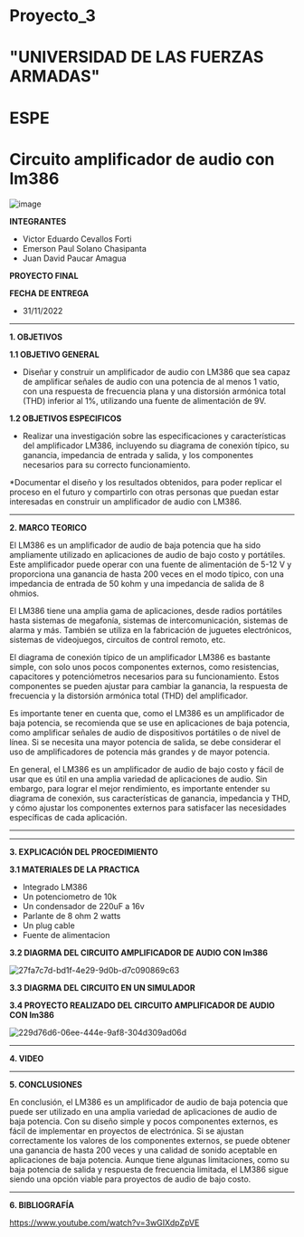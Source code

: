 # Proyecto_3

# "UNIVERSIDAD DE LAS FUERZAS ARMADAS"
# ESPE
# Circuito amplificador de audio con lm386

![image](https://user-images.githubusercontent.com/116772918/200762591-a164d8db-c02e-4269-8bb4-0bc4c810d79f.png)

**INTEGRANTES**
 
* Victor Eduardo Cevallos Forti
* Emerson Paul Solano Chasipanta
* Juan David Paucar Amagua


**PROYECTO FINAL**

**FECHA DE ENTREGA**
* 31/11/2022
--------------------------------------------------------------------------------------------------------------------------------------------------------------------------------------


**1. OBJETIVOS**


**1.1  OBJETIVO GENERAL**

* Diseñar y construir un amplificador de audio con LM386 que sea capaz de amplificar señales de audio con una potencia de al menos 1 vatio, con una respuesta de frecuencia plana y una distorsión armónica total (THD) inferior al 1%, utilizando una fuente de alimentación de 9V.

**1.2  OBJETIVOS ESPECIFICOS**

* Realizar una investigación sobre las especificaciones y características del amplificador LM386, incluyendo su diagrama de conexión típico, su ganancia, impedancia de entrada y salida, y los componentes necesarios para su correcto funcionamiento.


*Documentar el diseño y los resultados obtenidos, para poder replicar el proceso en el futuro y compartirlo con otras personas que puedan estar interesadas en construir un amplificador de audio con LM386.




 

--------------------------------------------------------------------------------------------------------------------------------------------------------------------------------------
**2. MARCO TEORICO**


El LM386 es un amplificador de audio de baja potencia que ha sido ampliamente utilizado en aplicaciones de audio de bajo costo y portátiles. Este amplificador puede operar con una fuente de alimentación de 5-12 V y proporciona una ganancia de hasta 200 veces en el modo típico, con una impedancia de entrada de 50 kohm y una impedancia de salida de 8 ohmios.

El LM386 tiene una amplia gama de aplicaciones, desde radios portátiles hasta sistemas de megafonía, sistemas de intercomunicación, sistemas de alarma y más. También se utiliza en la fabricación de juguetes electrónicos, sistemas de videojuegos, circuitos de control remoto, etc.

El diagrama de conexión típico de un amplificador LM386 es bastante simple, con solo unos pocos componentes externos, como resistencias, capacitores y potenciómetros necesarios para su funcionamiento. Estos componentes se pueden ajustar para cambiar la ganancia, la respuesta de frecuencia y la distorsión armónica total (THD) del amplificador.

Es importante tener en cuenta que, como el LM386 es un amplificador de baja potencia, se recomienda que se use en aplicaciones de baja potencia, como amplificar señales de audio de dispositivos portátiles o de nivel de línea. Si se necesita una mayor potencia de salida, se debe considerar el uso de amplificadores de potencia más grandes y de mayor potencia.

En general, el LM386 es un amplificador de audio de bajo costo y fácil de usar que es útil en una amplia variedad de aplicaciones de audio. Sin embargo, para lograr el mejor rendimiento, es importante entender su diagrama de conexión, sus características de ganancia, impedancia y THD, y cómo ajustar los componentes externos para satisfacer las necesidades específicas de cada aplicación.

-------------------------------------------------------------------------------------------------------------------------------------------------------------------------------------








--------------------------------------------------------------------------------------------------------------------------------------------------------------------------------------
**3. EXPLICACIÓN DEL PROCEDIMIENTO**




**3.1 MATERIALES DE LA PRACTICA**

* Integrado LM386
* Un potenciometro de 10k
* Un condensador de 220uF a 16v
* Parlante de 8 ohm 2 watts
* Un plug cable
* Fuente de alimentacion


**3.2 DIAGRMA DEL CIRCUITO  AMPLIFICADOR DE AUDIO CON lm386**

![27fa7c7d-bd1f-4e29-9d0b-d7c090869c63](https://user-images.githubusercontent.com/116772918/221742424-251fe393-53c5-4f83-b84d-24b96cbb52f4.jpg)



**3.3 DIAGRMA DEL CIRCUITO EN UN SIMULADOR**





**3.4 PROYECTO REALIZADO DEL CIRCUITO  AMPLIFICADOR DE AUDIO CON lm386** 


![229d76d6-06ee-444e-9af8-304d309ad06d](https://user-images.githubusercontent.com/116772918/221744645-0846eb0f-471b-4463-bcb6-e7467fe3c61f.jpg)







--------------------------------------------------------------------------------------------------------------------------------------------------------------------------------------

**4. VIDEO**

--------------------------------------------------------------------------------------------------------------------------------------------------------------------------------------

**5. CONCLUSIONES**

En conclusión, el LM386 es un amplificador de audio de baja potencia que puede ser utilizado en una amplia variedad de aplicaciones de audio de baja potencia. Con su diseño simple y pocos componentes externos, es fácil de implementar en proyectos de electrónica. Si se ajustan correctamente los valores de los componentes externos, se puede obtener una ganancia de hasta 200 veces y una calidad de sonido aceptable en aplicaciones de baja potencia. Aunque tiene algunas limitaciones, como su baja potencia de salida y respuesta de frecuencia limitada, el LM386 sigue siendo una opción viable para proyectos de audio de bajo costo.


----------------------------------------------------------------------------------------------------------------------------------------------------------------------------------------

**6. BIBLIOGRAFÍA**

https://www.youtube.com/watch?v=3wGIXdpZpVE



